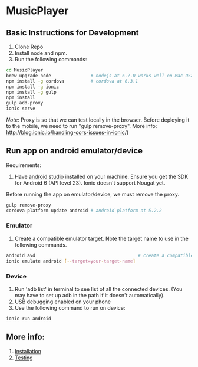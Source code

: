 # MusicPlayer

## Basic Instructions for Development

1. Clone Repo
2. Install node and npm.
3. Run the following commands:

```bash
cd MusicPlayer
brew upgrade node               # nodejs at 6.7.0 works well on Mac OSX
npm install -g cordova          # cordova at 6.3.1
npm install -g ionic
npm install -g gulp
npm install
gulp add-proxy
ionic serve
```

*Note*: Proxy is so that we can test locally in the browser. Before deploying it to the mobile, we need to run "gulp remove-proxy". More info: http://blog.ionic.io/handling-cors-issues-in-ionic/)

## Run app on android emulator/device

Requirements:
1. Have [android studio](https://developer.android.com/studio/index.html) installed on your machine. Ensure you get the SDK for Android 6 (API level 23). Ionic doesn't support Nougat yet.

Before running the app on emulator/device, we must remove the proxy.

```bash
gulp remove-proxy
cordova platform update android # android platform at 5.2.2
```

### Emulator

1. Create a compatible emulator target. Note the target name to use in the following commands.

```bash
android avd                                       # create a compatible emulator target. API 23 should work very well.
ionic emulate android [--target=your-target-name]
```

### Device

1. Run 'adb list' in terminal to see list of all the connected devices. (You may have to set up adb in the path if it doesn't automatically).
2. USB debugging enabled on your phone
3. Use the following command to run on device:

```bash
ionic run android
```

## More info:
1. [Installation](http://ionicframework.com/docs/guide/installation.html)
2. [Testing](http://ionicframework.com/docs/guide/testing.html)